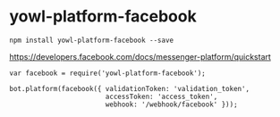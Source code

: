 # yowl-platform-facebook

```
npm install yowl-platform-facebook --save
```

https://developers.facebook.com/docs/messenger-platform/quickstart

```
var facebook = require('yowl-platform-facebook');

bot.platform(facebook({ validationToken: 'validation_token',
                        accessToken: 'access_token',
                        webhook: '/webhook/facebook' }));
```
